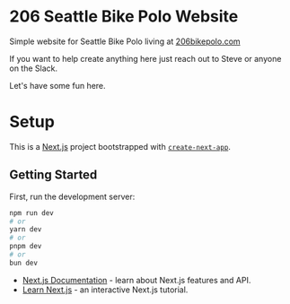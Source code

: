 # 206 Seattle Bike Polo Website

Simple website for Seattle Bike Polo living at [206bikepolo.com](http://206bikepolo.com)

If you want to help create anything here just reach out to Steve or anyone on the Slack.

Let's have some fun here.

# Setup
This is a [Next.js](https://nextjs.org/) project bootstrapped with [`create-next-app`](https://github.com/vercel/next.js/tree/canary/packages/create-next-app).

## Getting Started

First, run the development server:

```bash
npm run dev
# or
yarn dev
# or
pnpm dev
# or
bun dev
```

- [Next.js Documentation](https://nextjs.org/docs) - learn about Next.js features and API.
- [Learn Next.js](https://nextjs.org/learn) - an interactive Next.js tutorial.
